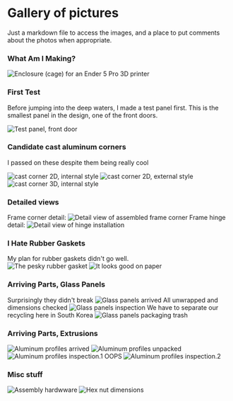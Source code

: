 # Gallery of pictures

Just a markdown file to access the images, and a place to put comments
about the photos when appropriate.


### What Am I Making?

![Enclosure (cage) for an Ender 5 Pro 3D printer](pics/enclosure-3d-view.png)


### First Test

Before jumping into the deep waters, I made a test panel first.
This is the smallest panel in the design, one of the front doors.

![Test panel, front door](pics/the-first-frame-test.jpg)

### Candidate cast aluminum corners

I passed on these despite them being really cool

![cast corner 2D, internal style](pics/cast-al-corner.jpg)
![cast corner 2D, external style](pics/cast-al-corner2.jpg)
![cast corner 3D, internal style](pics/cast-al-tri-corner.jpg)

### Detailed views

Frame corner detail:
![Detail view of assembled frame corner](pics/frame-corner-detail.jpg)
Frame hinge detail:
![Detail view of hinge installation](pics/frame-hinge-detail.jpg)

### I Hate Rubber Gaskets

My plan for rubber gaskets didn't go well.  
![The pesky rubber gasket](pics/frame-rubber-gasket.jpg)
![It looks good on paper](pics/glass-gasketing-bad-idea.png)

### Arriving Parts, Glass Panels

Surprisingly they didn't break
![Glass panels arrived](pics/glass-panels-arrived.jpg)
All unwrapped and dimensions checked
![Glass panels inspection](pics/glass-panels-incoming-qc.jpg)
We have to separate our recycling here in South Korea
![Glass panels packaging trash](pics/glass-panels-packing-residue.jpg)

### Arriving Parts, Extrusions

![Aluminum profiles arrived](pics/profiles-have-arrived.jpg)
![Aluminum profiles unpacked](pics/profiles-unpacked.jpg)
![Aluminum profiles inspection.1 OOPS](pics/profiles-incoming-qc1.jpg)
![Aluminum profiles inspection.2](pics/profiles-incoming-qc2.jpg)

### Misc stuff

![Assembly hardwware](pics/frame-assy-hardware.jpg)
![Hex nut dimensions](pics/hex-nut-dimensions.jpg)

